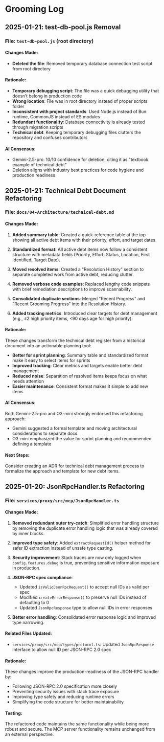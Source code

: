 # Grooming Log

## 2025-01-21: test-db-pool.js Removal

### File: `test-db-pool.js` (root directory)

#### Changes Made:

- **Deleted the file**: Removed temporary database connection test script from root directory

#### Rationale:

- **Temporary debugging script**: The file was a quick debugging utility that doesn't belong in production code
- **Wrong location**: File was in root directory instead of proper scripts folder
- **Inconsistent with project standards**: Used Node.js instead of Bun runtime, CommonJS instead of ES modules
- **Redundant functionality**: Database connectivity is already tested through migration scripts
- **Technical debt**: Keeping temporary debugging files clutters the repository and confuses contributors

#### AI Consensus:

- Gemini-2.5-pro: 10/10 confidence for deletion, citing it as "textbook example of technical debt"
- Deletion aligns with industry best practices for code hygiene and production readiness

## 2025-01-21: Technical Debt Document Refactoring

### File: `docs/04-Architecture/technical-debt.md`

#### Changes Made:

1. **Added summary table**: Created a quick-reference table at the top showing all active debt items with their priority, effort, and target dates.

2. **Standardized format**: All active debt items now follow a consistent structure with metadata fields (Priority, Effort, Status, Location, First Identified, Target Date).

3. **Moved resolved items**: Created a "Resolution History" section to separate completed work from active debt, reducing clutter.

4. **Removed verbose code examples**: Replaced lengthy code snippets with brief remediation descriptions to improve scannability.

5. **Consolidated duplicate sections**: Merged "Recent Progress" and "Recent Grooming Progress" into the Resolution History.

6. **Added tracking metrics**: Introduced clear targets for debt management (e.g., ≤2 high priority items, <90 days age for high priority).

#### Rationale:

These changes transform the technical debt register from a historical document into an actionable planning tool:

- **Better for sprint planning**: Summary table and standardized format make it easy to select items for sprints
- **Improved tracking**: Clear metrics and targets enable better debt management
- **Reduced noise**: Separation of resolved items keeps focus on what needs attention
- **Easier maintenance**: Consistent format makes it simple to add new items

#### AI Consensus:

Both Gemini-2.5-pro and O3-mini strongly endorsed this refactoring approach:

- Gemini suggested a formal template and moving architectural considerations to separate docs
- O3-mini emphasized the value for sprint planning and recommended defining a template

#### Next Steps:

Consider creating an ADR for technical debt management process to formalize the approach and template for new debt items.

## 2025-01-20: JsonRpcHandler.ts Refactoring

### File: `services/proxy/src/mcp/JsonRpcHandler.ts`

#### Changes Made:

1. **Removed redundant outer try-catch**: Simplified error handling structure by removing the duplicate error handling logic that was already covered by inner blocks.

2. **Improved type safety**: Added `extractRequestId()` helper method for safer ID extraction instead of unsafe type casting.

3. **Security improvement**: Stack traces are now only logged when `config.features.debug` is true, preventing sensitive information exposure in production.

4. **JSON-RPC spec compliance**:
   - Updated `isValidJsonRpcRequest()` to accept null IDs as valid per spec
   - Modified `createErrorResponse()` to preserve null IDs instead of defaulting to 0
   - Updated `JsonRpcResponse` type to allow null IDs in error responses

5. **Better error handling**: Consolidated error response logic and improved type narrowing.

#### Related Files Updated:

- `services/proxy/src/mcp/types/protocol.ts`: Updated `JsonRpcResponse` interface to allow null ID per JSON-RPC 2.0 spec

#### Rationale:

These changes improve the production-readiness of the JSON-RPC handler by:

- Following JSON-RPC 2.0 specification more closely
- Preventing security issues with stack trace exposure
- Improving type safety and reducing runtime errors
- Simplifying the code structure for better maintainability

#### Testing:

The refactored code maintains the same functionality while being more robust and secure. The MCP server functionality remains unchanged from an external perspective.
